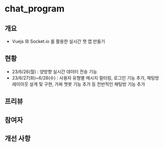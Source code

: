# chat_program

## 개요
- Vuejs 와 Socket.io 를 활용한 실시간 챗 앱 만들기

## 현황
- 23/6/26(월) : 양방향 실시간 데이터 전송 기능
- 23/6/27(화)~6/28(수) : 사용자 유형별 메시지 필터링, 로그인 기능 추가, 채팅방 레이아웃 설계 및 구현, 가짜 챗봇 기능 추가 등 전반적인 채팅방 기능 추가

## 프리뷰

## 참여자

## 개선 사항
